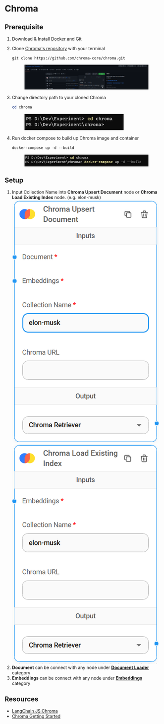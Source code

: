 # Chroma

## Prerequisite

1. Download & Install [Docker ](https://www.docker.com/)and [Git](https://git-scm.com/)
2.  Clone [Chroma's repository](https://github.com/chroma-core/chroma) with your terminal

    ```git
    git clone https://github.com/chroma-core/chroma.git
    ```

    <figure><img src="../.gitbook/assets/image (4).png" alt=""><figcaption></figcaption></figure>
3.  Change directory path to your cloned Chroma

    ```powershell
    cd chroma
    ```

    <figure><img src="../.gitbook/assets/image (38).png" alt=""><figcaption></figcaption></figure>
4.  Run docker compose to build up Chroma image and container

    ```powershell
    docker-compose up -d --build
    ```

    <figure><img src="../.gitbook/assets/image (17).png" alt=""><figcaption></figcaption></figure>

## Setup

1. Input Collection Name into **Chroma Upsert Document** node or **Chroma Load Existing Index** node. (e.g. elon-musk)\
   ![](<../.gitbook/assets/image (37).png>)![](<../.gitbook/assets/image (31).png>)
2. **Document** can be connect with any node under [**Document Loader**](../document-loaders.md) category
3. **Embeddings** can be connect with any node under [**Embeddings** ](../embeddings.md)category

## Resources

* [LangChain JS Chroma](https://js.langchain.com/docs/modules/indexes/vector\_stores/integrations/chroma)
* [Chroma Getting Started](https://docs.trychroma.com/getting-started)
